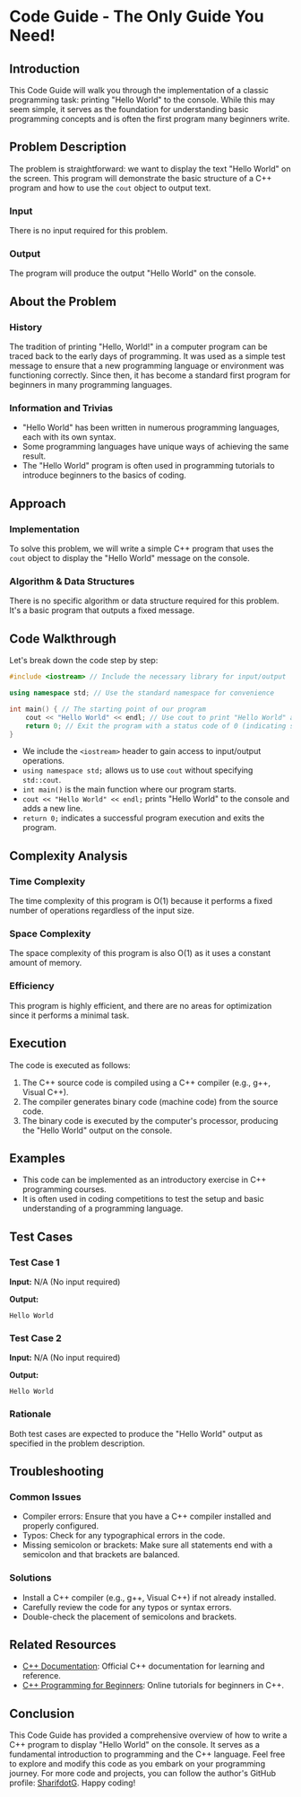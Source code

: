 # Code Guide - The Only Guide You Need!

## Introduction
This Code Guide will walk you through the implementation of a classic programming task: printing "Hello World" to the console. While this may seem simple, it serves as the foundation for understanding basic programming concepts and is often the first program many beginners write.

## Problem Description
The problem is straightforward: we want to display the text "Hello World" on the screen. This program will demonstrate the basic structure of a C++ program and how to use the `cout` object to output text.

### Input
There is no input required for this problem.

### Output
The program will produce the output "Hello World" on the console.

## About the Problem
### History
The tradition of printing "Hello, World!" in a computer program can be traced back to the early days of programming. It was used as a simple test message to ensure that a new programming language or environment was functioning correctly. Since then, it has become a standard first program for beginners in many programming languages.

### Information and Trivias
- "Hello World" has been written in numerous programming languages, each with its own syntax.
- Some programming languages have unique ways of achieving the same result.
- The "Hello World" program is often used in programming tutorials to introduce beginners to the basics of coding.

## Approach
### Implementation
To solve this problem, we will write a simple C++ program that uses the `cout` object to display the "Hello World" message on the console.

### Algorithm & Data Structures
There is no specific algorithm or data structure required for this problem. It's a basic program that outputs a fixed message.

## Code Walkthrough
Let's break down the code step by step:

```cpp
#include <iostream> // Include the necessary library for input/output

using namespace std; // Use the standard namespace for convenience

int main() { // The starting point of our program
    cout << "Hello World" << endl; // Use cout to print "Hello World" and add a new line
    return 0; // Exit the program with a status code of 0 (indicating success)
}
```

- We include the `<iostream>` header to gain access to input/output operations.
- `using namespace std;` allows us to use `cout` without specifying `std::cout`.
- `int main()` is the main function where our program starts.
- `cout << "Hello World" << endl;` prints "Hello World" to the console and adds a new line.
- `return 0;` indicates a successful program execution and exits the program.

## Complexity Analysis
### Time Complexity
The time complexity of this program is O(1) because it performs a fixed number of operations regardless of the input size.

### Space Complexity
The space complexity of this program is also O(1) as it uses a constant amount of memory.

### Efficiency
This program is highly efficient, and there are no areas for optimization since it performs a minimal task.

## Execution
The code is executed as follows:
1. The C++ source code is compiled using a C++ compiler (e.g., g++, Visual C++).
2. The compiler generates binary code (machine code) from the source code.
3. The binary code is executed by the computer's processor, producing the "Hello World" output on the console.

## Examples
- This code can be implemented as an introductory exercise in C++ programming courses.
- It is often used in coding competitions to test the setup and basic understanding of a programming language.

## Test Cases
### Test Case 1
**Input:**
N/A (No input required)

**Output:**
```
Hello World
```

### Test Case 2
**Input:**
N/A (No input required)

**Output:**
```
Hello World
```

### Rationale
Both test cases are expected to produce the "Hello World" output as specified in the problem description.

## Troubleshooting
### Common Issues
- Compiler errors: Ensure that you have a C++ compiler installed and properly configured.
- Typos: Check for any typographical errors in the code.
- Missing semicolon or brackets: Make sure all statements end with a semicolon and that brackets are balanced.

### Solutions
- Install a C++ compiler (e.g., g++, Visual C++) if not already installed.
- Carefully review the code for any typos or syntax errors.
- Double-check the placement of semicolons and brackets.

## Related Resources
- [C++ Documentation](https://en.cppreference.com/w/cpp): Official C++ documentation for learning and reference.
- [C++ Programming for Beginners](https://www.learn-c.org/): Online tutorials for beginners in C++.

## Conclusion
This Code Guide has provided a comprehensive overview of how to write a C++ program to display "Hello World" on the console. It serves as a fundamental introduction to programming and the C++ language. Feel free to explore and modify this code as you embark on your programming journey. For more code and projects, you can follow the author's GitHub profile: [SharifdotG](https://github.com/SharifdotG). Happy coding!